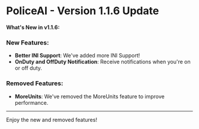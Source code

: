 # PoliceAI - Version 1.1.6 Update

**What's New in v1.1.6:**

### New Features:
- **Better INI Support**: We've added more INI Support!
- **OnDuty and OffDuty Notification**:  Receive notifications when you're on or off duty.

### Removed Features:
- **MoreUnits**: We've removed  the MoreUnits feature to improve performance.

---

Enjoy the new and removed features!